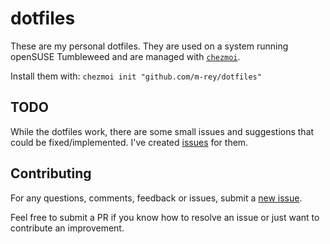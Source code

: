 # dotfiles
These are my personal dotfiles. They are used on a system running openSUSE Tumbleweed and are managed with [`chezmoi`](https://github.com/twpayne/chezmoi).

Install them with:
`chezmoi init "github.com/m-rey/dotfiles"`

## TODO
While the dotfiles work, there are some small issues and suggestions that could be fixed/implemented. I've created [issues](https://github.com/m-rey/dotfiles/issues) for them.

## Contributing
For any questions, comments, feedback or issues, submit a [new issue](https://github.com/szorfein/dots/issues/new).

Feel free to submit a PR if you know how to resolve an issue or just want to contribute an improvement.

